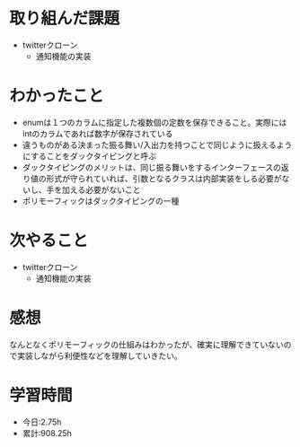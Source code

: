 # 取り組んだ課題
- twitterクローン
  - 通知機能の実装
# わかったこと
- enumは１つのカラムに指定した複数個の定数を保存できること。実際にはintのカラムであれば数字が保存されている
- 違うものがある決まった振る舞い/入出力を持つことで同じように扱えるようにすることをダックタイピングと呼ぶ
- ダックタイピングのメリットは、同じ振る舞いをするインターフェースの返り値の形式が守られていれば、引数となるクラスは内部実装をしる必要がないし、手を加える必要がないこと
- ポリモーフィックはダックタイピングの一種
# 次やること
- twitterクローン
  - 通知機能の実装
# 感想
  なんとなくポリモーフィックの仕組みはわかったが、確実に理解できていないので実装しながら利便性などを理解していきたい。
# 学習時間
- 今日:2.75h
- 累計:908.25h